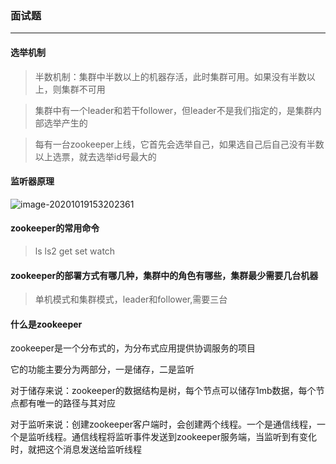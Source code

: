### 面试题

***

#### 选举机制

> 半数机制：集群中半数以上的机器存活，此时集群可用。如果没有半数以上，则集群不可用

> 集群中有一个leader和若干follower，但leader不是我们指定的，是集群内部选举产生的

> 每有一台zookeeper上线，它首先会选举自己，如果选自己后自己没有半数以上选票，就去选举id号最大的



#### 监听器原理

![image-20201019153202361](C:\Users\hu\AppData\Roaming\Typora\typora-user-images\image-20201019153202361.png)

#### zookeeper的常用命令

> ls	ls2	get	set	watch



#### zookeeper的部署方式有哪几种，集群中的角色有哪些，集群最少需要几台机器

> 单机模式和集群模式，leader和follower,需要三台



#### 什么是zookeeper

zookeeper是一个分布式的，为分布式应用提供协调服务的项目

它的功能主要分为两部分，一是储存，二是监听

对于储存来说：zookeeper的数据结构是树，每个节点可以储存1mb数据，每个节点都有唯一的路径与其对应

对于监听来说：创建zookeeper客户端时，会创建两个线程。一个是通信线程，一个是监听线程。通信线程将监听事件发送到zookeeper服务端，当监听到有变化时，就把这个消息发送给监听线程

